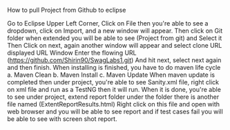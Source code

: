   How to pull Project from Github to eclipse

Go to Eclipse Upper Left Corner, Click on File then you're able to see a dropdown, 
click on Import, and a new window will appear.
Then click on Git folder when extended you will be able to see (Project from git) 
and Select it Then Click on next, again another window will appear and select clone URL
displayed URL Window Enter the flowing URL 
(https://github.com/Shirin90/SwagLabs1.git) And hit next, 
select next again and then finish. 
When installing is finished, you have to do maven life cycle 
a. Maven Clean 
b. Maven Install
c. Maven Update 
When maven update is completed then under project, you're able to see Sanity.xml file, 
right click on xml file and run as a TestNG then it will run.
When it is done, you're able to see under project, extend report folder under the folder
there is another file named (ExtentReportResults.html)
Right click on this file and open with web browser and you will be able to see report and if test cases
fail you will be able to see with screen shot report.
